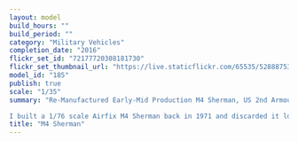 ```yaml
---
layout: model
build_hours: ""
build_period: ""
category: "Military Vehicles"
completion_date: "2016"
flickr_set_id: "72177720308181730"
flickr_set_thumbnail_url: "https://live.staticflickr.com/65535/52888753578_acc554209b_m.jpg"
model_id: "185"
publish: true
scale: "1/35"
summary: "Re-Manufactured Early-Mid Production M4 Sherman, US 2nd Armoured Division, France, August 1944, 1/35 scale, [Built 2016]

I built a 1/76 scale Airfix M4 Sherman back in 1971 and discarded it long ago. It never did justice to the subject and so I decided in 2016 to make a decent M4 in 1/35 scale. This model, based on the Tamiya kit, is the result. I went to some lengths to improve the kit with aftermarket parts and realistic stowage and used reference material extensively.  "
title: "M4 Sherman"
---
```



